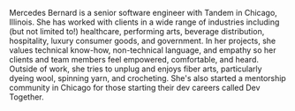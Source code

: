 Mercedes Bernard is a senior software engineer with Tandem in Chicago, Illinois. She has worked with clients in a wide range of industries including (but not limited to!) healthcare, performing arts, beverage distribution, hospitality, luxury consumer goods, and government. In her projects, she values technical know-how, non-technical language, and empathy so her clients and team members feel empowered, comfortable, and heard. Outside of work, she tries to unplug and enjoys fiber arts, particularly dyeing wool, spinning yarn, and crocheting. She's also started a mentorship community in Chicago for those starting their dev careers called Dev Together.

